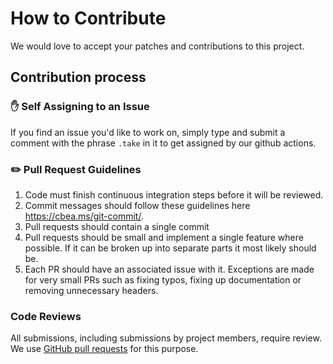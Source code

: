 # How to Contribute

We would love to accept your patches and contributions to this project.

## Contribution process

### :raised_hand: Self Assigning to an Issue

If you find an issue you'd like to work on, simply type and submit a comment
with the phrase `.take` in it to get assigned by our github actions.

### :pencil2: Pull Request Guidelines

1. Code must finish continuous integration steps before it will be reviewed.
2. Commit messages should follow these guidelines here
   https://cbea.ms/git-commit/.
3. Pull requests should contain a single commit
4. Pull requests should be small and implement a single feature where possible.
   If it can be broken up into separate parts it most likely should be.
5. Each PR should have an associated issue with it. Exceptions are made for very
   small PRs such as fixing typos, fixing up documentation or removing
   unnecessary headers.

### Code Reviews

All submissions, including submissions by project members, require review. We
use [GitHub pull requests](https://docs.github.com/articles/about-pull-requests)
for this purpose.
